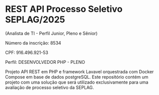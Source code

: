 # REST API Processo Seletivo SEPLAG/2025
(Analista de TI - Perfil Junior, Pleno e Sênior)

Número da inscrição: 8534

CPF: 916.496.921-53

Perfil: DESENVOLVEDOR PHP - PLENO

Projeto API REST em PHP e framework Lavavel orquestrada com Docker Compose em base de dados postgreSQL. Este repositório contém um projeto com uma solução que será utilizado exclusivamente para uma avaliação de processo seletivo da SEPLAG.
